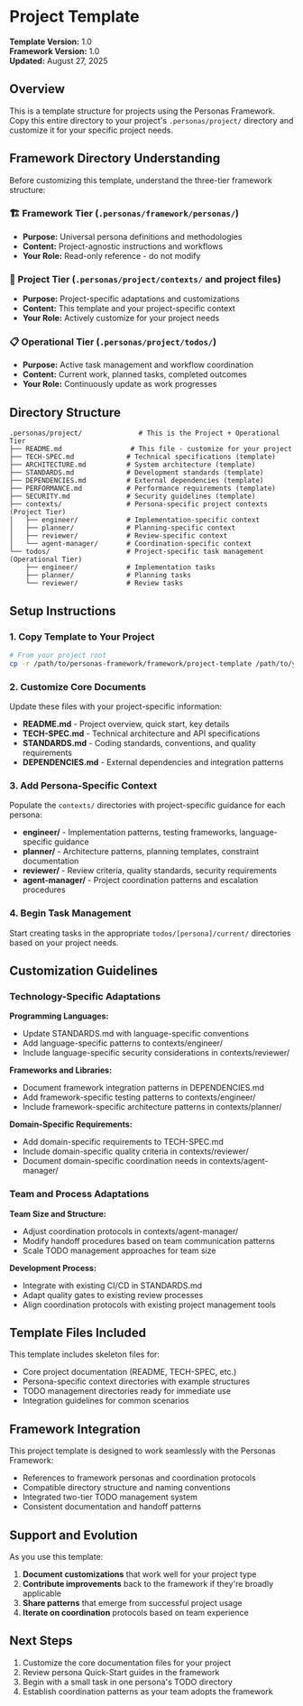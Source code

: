 # Project Template

**Template Version:** 1.0  
**Framework Version:** 1.0  
**Updated:** August 27, 2025

## Overview

This is a template structure for projects using the Personas Framework. Copy this entire directory to your project's `.personas/project/` directory and customize it for your specific project needs.

## Framework Directory Understanding

Before customizing this template, understand the three-tier framework structure:

### 🏗️ Framework Tier (`.personas/framework/personas/`)

- **Purpose:** Universal persona definitions and methodologies
- **Content:** Project-agnostic instructions and workflows
- **Your Role:** Read-only reference - do not modify

### 🎯 Project Tier (`.personas/project/contexts/` and project files)

- **Purpose:** Project-specific adaptations and customizations
- **Content:** This template and your project-specific context
- **Your Role:** Actively customize for your project needs

### 📋 Operational Tier (`.personas/project/todos/`)

- **Purpose:** Active task management and workflow coordination
- **Content:** Current work, planned tasks, completed outcomes
- **Your Role:** Continuously update as work progresses

## Directory Structure

```text
.personas/project/              # This is the Project + Operational Tier
├── README.md                 # This file - customize for your project
├── TECH-SPEC.md             # Technical specifications (template)
├── ARCHITECTURE.md          # System architecture (template)
├── STANDARDS.md             # Development standards (template)
├── DEPENDENCIES.md          # External dependencies (template)
├── PERFORMANCE.md           # Performance requirements (template)
├── SECURITY.md              # Security guidelines (template)
├── contexts/                # Persona-specific project contexts (Project Tier)
│   ├── engineer/            # Implementation-specific context
│   ├── planner/             # Planning-specific context
│   ├── reviewer/            # Review-specific context
│   └── agent-manager/       # Coordination-specific context
└── todos/                   # Project-specific task management (Operational Tier)
    ├── engineer/            # Implementation tasks
    ├── planner/             # Planning tasks
    └── reviewer/            # Review tasks
```

## Setup Instructions

### 1. Copy Template to Your Project

```bash
# From your project root
cp -r /path/to/personas-framework/framework/project-template /path/to/your/project/.personas/project
```

### 2. Customize Core Documents

Update these files with your project-specific information:

- **README.md** - Project overview, quick start, key details
- **TECH-SPEC.md** - Technical architecture and API specifications
- **STANDARDS.md** - Coding standards, conventions, and quality requirements
- **DEPENDENCIES.md** - External dependencies and integration patterns

### 3. Add Persona-Specific Context

Populate the `contexts/` directories with project-specific guidance for each persona:

- **engineer/** - Implementation patterns, testing frameworks, language-specific guidance
- **planner/** - Architecture patterns, planning templates, constraint documentation  
- **reviewer/** - Review criteria, quality standards, security requirements
- **agent-manager/** - Project coordination patterns and escalation procedures

### 4. Begin Task Management

Start creating tasks in the appropriate `todos/[persona]/current/` directories based on your project needs.

## Customization Guidelines

### Technology-Specific Adaptations

**Programming Languages:**

- Update STANDARDS.md with language-specific conventions
- Add language-specific patterns to contexts/engineer/
- Include language-specific security considerations in contexts/reviewer/

**Frameworks and Libraries:**

- Document framework integration patterns in DEPENDENCIES.md
- Add framework-specific testing patterns to contexts/engineer/
- Include framework-specific architecture patterns in contexts/planner/

**Domain-Specific Requirements:**

- Add domain-specific requirements to TECH-SPEC.md
- Include domain-specific quality criteria in contexts/reviewer/
- Document domain-specific coordination needs in contexts/agent-manager/

### Team and Process Adaptations

**Team Size and Structure:**

- Adjust coordination protocols in contexts/agent-manager/
- Modify handoff procedures based on team communication patterns
- Scale TODO management approaches for team size

**Development Process:**

- Integrate with existing CI/CD in STANDARDS.md
- Adapt quality gates to existing review processes
- Align coordination protocols with existing project management tools

## Template Files Included

This template includes skeleton files for:

- Core project documentation (README, TECH-SPEC, etc.)
- Persona-specific context directories with example structures
- TODO management directories ready for immediate use
- Integration guidelines for common scenarios

## Framework Integration

This project template is designed to work seamlessly with the Personas Framework:

- References to framework personas and coordination protocols
- Compatible directory structure and naming conventions
- Integrated two-tier TODO management system
- Consistent documentation and handoff patterns

## Support and Evolution

As you use this template:

1. **Document customizations** that work well for your project type
2. **Contribute improvements** back to the framework if they're broadly applicable
3. **Share patterns** that emerge from successful project usage
4. **Iterate on coordination** protocols based on team experience

## Next Steps

1. Customize the core documentation files for your project
2. Review persona Quick-Start guides in the framework
3. Begin with a small task in one persona's TODO directory
4. Establish coordination patterns as your team adopts the framework
